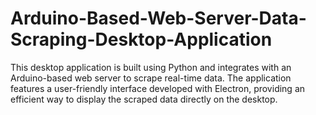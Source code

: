 # Arduino-Based-Web-Server-Data-Scraping-Desktop-Application
This desktop application is built using Python and integrates with an Arduino-based web server to scrape real-time data. The application features a user-friendly interface developed with Electron, providing an efficient way to display the scraped data directly on the desktop.
